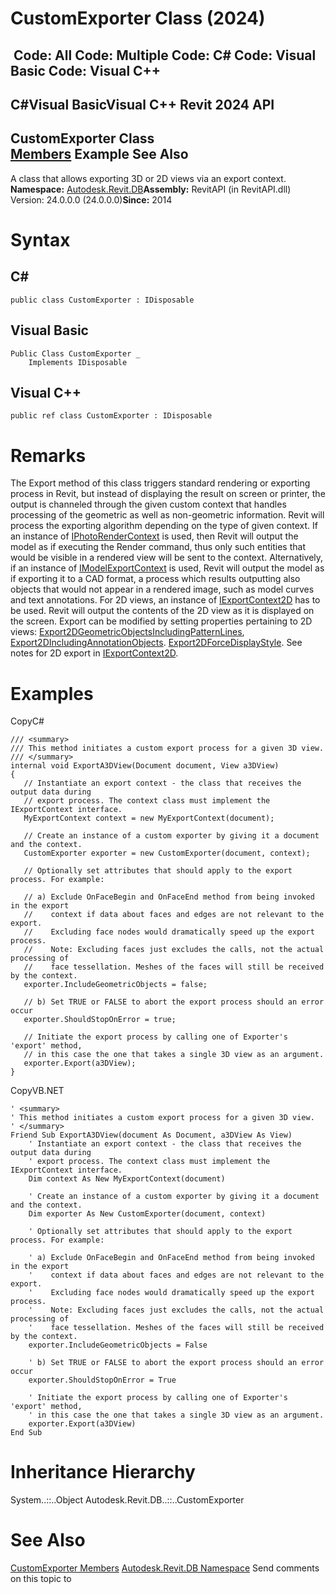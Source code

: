# CustomExporter Class (2024)

﻿
 Code: All Code: Multiple Code: C# Code: Visual Basic Code: Visual C++   
---  
C#Visual BasicVisual C++
Revit 2024 API  
---  
CustomExporter Class  
[Members](a6684d1f-2e02-02fe-9904-36b1b96dbe45.md "CustomExporter Members") Example See Also  
---  
A class that allows exporting 3D or 2D views via an export context. 
**Namespace:** [Autodesk.Revit.DB](87546ba7-461b-c646-cbb1-2cb8f5bff8b2.md "Autodesk.Revit.DB Namespace")**Assembly:** RevitAPI (in RevitAPI.dll) Version: 24.0.0.0 (24.0.0.0)**Since:** 2014 
# Syntax
C#  
---  
```text
public class CustomExporter : IDisposable
```
  
Visual Basic  
---  
```text
Public Class CustomExporter _
	Implements IDisposable
```
  
Visual C++  
---  
```text
public ref class CustomExporter : IDisposable
```
  
# Remarks
The Export method of this class triggers standard rendering or exporting process in Revit, but instead of displaying the result on screen or printer, the output is channeled through the given custom context that handles processing of the geometric as well as non-geometric information. 
Revit will process the exporting algorithm depending on the type of given context. If an instance of [IPhotoRenderContext](d09d4ea2-1090-f2b9-8073-5fb8a796babf.md "IPhotoRenderContext Interface") is used, then Revit will output the model as if executing the Render command, thus only such entities that would be visible in a rendered view will be sent to the context. 
Alternatively, if an instance of [IModelExportContext](4309af43-f04e-4e42-2539-3fd1d64cdc6d.md "IModelExportContext Interface") is used, Revit will output the model as if exporting it to a CAD format, a process which results outputting also objects that would not appear in a rendered image, such as model curves and text annotations. 
For 2D views, an instance of [IExportContext2D](a4578846-6ecf-e354-668d-96d8ef5d1a32.md "IExportContext2D Interface") has to be used. Revit will output the contents of the 2D view as it is displayed on the screen. Export can be modified by setting properties pertaining to 2D views: [Export2DGeometricObjectsIncludingPatternLines](34ed2a39-a5e6-6ef1-1f6d-cceebd2bae7f.md "Export2DGeometricObjectsIncludingPatternLines Property"), [Export2DIncludingAnnotationObjects](1a22bfd6-bb08-c368-f981-d02151986b5c.md "Export2DIncludingAnnotationObjects Property"). [Export2DForceDisplayStyle](47ed429b-289a-207d-0176-707158a46df0.md "Export2DForceDisplayStyle Property"). See notes for 2D export in [IExportContext2D](a4578846-6ecf-e354-668d-96d8ef5d1a32.md "IExportContext2D Interface"). 
# Examples
CopyC#
```text
/// <summary>
/// This method initiates a custom export process for a given 3D view.
/// </summary>
internal void ExportA3DView(Document document, View a3DView)
{
   // Instantiate an export context - the class that receives the output data during 
   // export process. The context class must implement the IExportContext interface.
   MyExportContext context = new MyExportContext(document);

   // Create an instance of a custom exporter by giving it a document and the context.
   CustomExporter exporter = new CustomExporter(document, context);

   // Optionally set attributes that should apply to the export process. For example:

   // a) Exclude OnFaceBegin and OnFaceEnd method from being invoked in the export
   //    context if data about faces and edges are not relevant to the export.
   //    Excluding face nodes would dramatically speed up the export process.
   //    Note: Excluding faces just excludes the calls, not the actual processing of
   //    face tessellation. Meshes of the faces will still be received by the context.
   exporter.IncludeGeometricObjects = false;

   // b) Set TRUE or FALSE to abort the export process should an error occur
   exporter.ShouldStopOnError = true;

   // Initiate the export process by calling one of Exporter's 'export' method,
   // in this case the one that takes a single 3D view as an argument.
   exporter.Export(a3DView);
}
```

CopyVB.NET
```text
' <summary>
' This method initiates a custom export process for a given 3D view.
' </summary>
Friend Sub ExportA3DView(document As Document, a3DView As View)
    ' Instantiate an export context - the class that receives the output data during 
    ' export process. The context class must implement the IExportContext interface.
    Dim context As New MyExportContext(document)

    ' Create an instance of a custom exporter by giving it a document and the context.
    Dim exporter As New CustomExporter(document, context)

    ' Optionally set attributes that should apply to the export process. For example:

    ' a) Exclude OnFaceBegin and OnFaceEnd method from being invoked in the export
    '    context if data about faces and edges are not relevant to the export.
    '    Excluding face nodes would dramatically speed up the export process.
    '    Note: Excluding faces just excludes the calls, not the actual processing of
    '    face tessellation. Meshes of the faces will still be received by the context.
    exporter.IncludeGeometricObjects = False

    ' b) Set TRUE or FALSE to abort the export process should an error occur
    exporter.ShouldStopOnError = True

    ' Initiate the export process by calling one of Exporter's 'export' method,
    ' in this case the one that takes a single 3D view as an argument.
    exporter.Export(a3DView)
End Sub
```

# Inheritance Hierarchy
System..::..Object Autodesk.Revit.DB..::..CustomExporter
# See Also
[CustomExporter Members](a6684d1f-2e02-02fe-9904-36b1b96dbe45.md "CustomExporter Members")
[Autodesk.Revit.DB Namespace](87546ba7-461b-c646-cbb1-2cb8f5bff8b2.md "Autodesk.Revit.DB Namespace")
Send comments on this topic to 